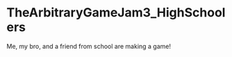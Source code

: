 TheArbitraryGameJam3_HighSchoolers
==================================

Me, my bro, and a friend from school are making a game!
